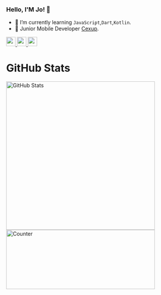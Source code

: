 ### Hello, I'M Jo! 👋

- 🌱 I’m currently learning `JavaScript`,`Dart`,`Kotlin`.
- 📱  Junior Mobile Developer [Cexup](https://cexup.com).

<p>
  <a href="https://www.twitter.com/hubungi_kholid">
    <img src="https://img.shields.io/badge/twitter-%231DA1F2.svg?&style=for-the-badge&logo=twitter&logoColor=white" height=25>
  </a> 
  <a href="https://id.linkedin.com/in/nurkholid-fathurohman-0a5396182">
    <img src="https://img.shields.io/badge/linkedin-%230077B5.svg?&style=for-the-badge&logo=linkedin&logoColor=white" height=25>
  </a> 
  <a href="https://www.instagram.com/nurkholiddd/">
    <img src="https://img.shields.io/badge/instagram-%23E4405F.svg?&style=for-the-badge&logo=instagram&logoColor=white" height=25>
  </a> 
</p>

<h1>GitHub Stats</h1>
<span>
  <img src="https://github-readme-stats.vercel.app/api?username=Jocerdikiawann&count_private=true&show_icons=true&theme=radical&show_owner=true" alt="GitHub Stats" width=400></span>
<span>
<img src="https://github-readme-stats.vercel.app/api/top-langs/?username=Jocerdikiawann&layout=compact&count_private=true&hide=html,css,php,tsql,roff&langs_count=8" alt="Counter" width=400 height=160>
</span>


